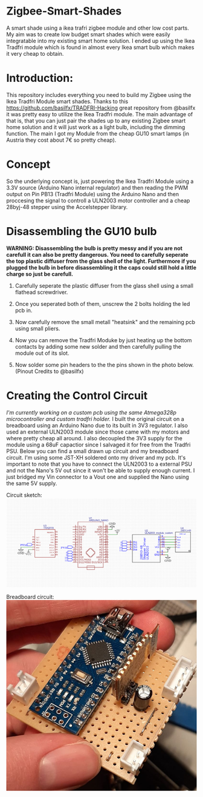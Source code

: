# Zigbee-Smart-Shades
A smart shade using a ikea trafri zigbee module and other low cost parts. My aim was to create low budget smart shades which were easily integratable into my existing smart home solution. I ended up using the Ikea Tradfri module which is found in almost every Ikea smart bulb which makes it very cheap to obtain.

# Introduction:
This repository includes everything you need to build my Zigbee using the Ikea Tradfri Module smart shades. Thanks to this https://github.com/basilfx/TRADFRI-Hacking great repository from @basilfx it was pretty easy to utilize the Ikea Tradfri module. The main advantage of that is, that you can just pair the shades up to any existing Zigbee smart home solution and it will just work as a light bulb, including the dimming function.
The main 
I got my Module from the cheap GU10 smart lamps (in Austria they cost about 7€ so pretty cheap).

# Concept
So the underlying concept is, just powering the Ikea Tradfri Module using a 3.3V source (Arduino Nano internal regulator) and then reading the PWM output on Pin PB13 (Tradfri Module) using the Arduino Nano and then proccesing the signal to controll a ULN2003 motor controller and a cheap 28byj-48 stepper using the Accelstepper library.

# Disassembling the GU10 bulb
**WARNING: Disassembling the bulb is pretty messy and if you are not carefull it can also be pretty dangerous. You need to carefully seperate the top plastic diffuser from the glass shell of the light. Furthermore if you plugged the bulb in before disassembling it the caps could still hold a little charge so just be carefull.**
1) Carefully seperate the plastic diffuser from the glass shell using a small flathead screwdriver.

2) Once you seperated both of them, unscrew the 2 bolts holding the led pcb in. 

3) Now carefully remove the small metall "heatsink" and the remaining pcb using small pliers.

4) Now you can remove the Tradfri Moduke by just heating up the bottom contacts by adding some new solder and then carefully pulling the module out of its slot.

5) Now solder some pin headers to the the pins shown in the photo below. (Pinout Credits to @basilfx)

# Creating the Control Circuit
*I'm currently working on a custom pcb using the same Atmega328p microcontroller and custom tradfri holder.*
I built the original circuit on a breadboard using an Arduino Nano due to its built in 3V3 regulator. I also used an external ULN2003 module since those came with my motors and where pretty cheap all around. I also decoupled the 3V3 supply for the module using a 68uF capactior since I salvaged it for free from the Tradfri PSU. Below you can find a small drawn up circuit and my breadboard circuit. I'm using some JST-XH soldered onto my driver and my pcb.
It's important to note that you have to connect the ULN2003 to a external PSU and not the Nano's 5V out since it won't be able to supply enough current. I just bridged my Vin connector to a Vout one and supplied the Nano using the same 5V supply.

Circuit sketch:
![pic2](https://github.com/Mich21050/Zigbee-Smart-Shades/blob/master/Pictures/pic2.png)


Breadboard circuit:
![pic1](https://github.com/Mich21050/Zigbee-Smart-Shades/blob/master/Pictures/pic1.png)

